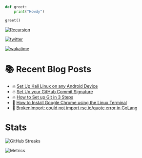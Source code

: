 ``` Python
def greet:
    print("Howdy")

greet()
```

[![Recursion](https://badgen.net/badge/curious/recursion/red?icon=bitcoin-lightning)](https://github.com/IanoNjuguna)

[![twitter](https://img.shields.io/twitter/follow/ianonjuguna?logo=twitter&style=social)](https://twitter.com/ianonjuguna)

[![wakatime](https://wakatime.com/badge/user/04d9ef08-6345-44d6-88a5-c4b7c8b0384e.svg)](https://wakatime.com/@04d9ef08-6345-44d6-88a5-c4b7c8b0384e?style=social)


# :books: Recent Blog Posts

<!-- BLOGPOSTS:START -->
 - 🔥 [Set Up Kali Linux on any Android Device](https://ianonjuguna.hashnode.dev/set-up-kali-linux-on-any-android-device)
 - 🔥 [Set Up your GitHub Commit Signature](https://ianonjuguna.hashnode.dev/set-up-your-github-commit-signature)
 - 🔥 [How to Set up Git in 3 Steps](https://ianonjuguna.hashnode.dev/how-to-set-up-git-in-3-steps)
 - 💫 [How to Install Google Chrome using the Linux Terminal](https://ianonjuguna.hashnode.dev/how-to-install-google-chrome-using-the-linux-terminal)
 - 🌮 [BrokenImport: could not import rsc.io/quote error in GoLang](https://ianonjuguna.hashnode.dev/could-not-import-rscioquote)<!-- BLOGPOSTS:END -->

# Stats

![GitHub Streaks](https://streak-stats.demolab.com?user=IanoNjuguna&theme=transparent&hide_border=true)

![Metrics](https://metrics.lecoq.io/IanoNjuguna?template=classic&languages=1&stars=1&habits=1&followup=1&discussions=1&notable=1&activity=1&gists=1&introduction=1&base=header%2C%20activity%2C%20community%2C%20repositories%2C%20metadata&base.indepth=false&base.hireable=false&base.skip=false&languages=false&languages.limit=8&languages.threshold=0%25&languages.other=false&languages.colors=github&languages.sections=most-used&languages.indepth=false&languages.analysis.timeout=15&languages.analysis.timeout.repositories=7.5&languages.categories=markup%2C%20programming&languages.recent.categories=markup%2C%20programming&languages.recent.load=300&languages.recent.days=14&stars=false&stars.limit=4&habits=false&habits.from=1000&habits.days=14&habits.facts=true&habits.charts=false&habits.charts.type=classic&habits.trim=false&habits.languages.limit=8&habits.languages.threshold=0%25&followup=false&followup.sections=repositories&followup.indepth=false&followup.archived=true&discussions=false&discussions.categories=true&discussions.categories.limit=0&notable=false&notable.from=organization&notable.repositories=false&notable.indepth=false&notable.types=commit&notable.self=false&activity=false&activity.limit=5&activity.load=300&activity.days=14&activity.visibility=all&activity.timestamps=false&activity.filter=all&gists=false&introduction=false&introduction.title=true&config.timezone=Africa%2FNairobi)
